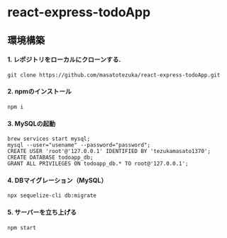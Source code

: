 # react-express-todoApp

## 環境構築
#### 1. レポジトリをローカルにクローンする.
```
git clone https://github.com/masatotezuka/react-express-todoApp.git
```

#### 2. npmのインストール
```
npm i
```

#### 3. MySQLの起動
```
brew services start mysql;
mysql --user="usename" --password="password";
CREATE USER 'root'@'127.0.0.1' IDENTIFIED BY 'tezukamasato1370';
CREATE DATABASE todoapp_db;
GRANT ALL PRIVILEGES ON todoapp_db.* TO root@'127.0.0.1';
```

#### 4. DBマイグレーション（MySQL）
```
npx sequelize-cli db:migrate
```

#### 5. サーバーを立ち上げる
```
npm start
```
